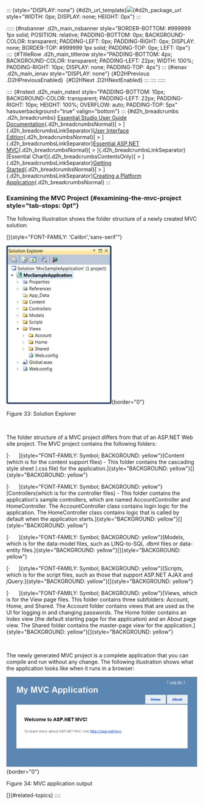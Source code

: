 ::: {style="DISPLAY: none"}
[](ms-xhelp:///?Id=d2h_url_template){#d2h_url_template}![](!package_url!){#d2h_package_url style="WIDTH: 0px; DISPLAY: none; HEIGHT: 0px"}
:::

::::: {#nsbanner .d2h_main_nsbanner style="BORDER-BOTTOM: #999999 1px solid; POSITION: relative; PADDING-BOTTOM: 0px; BACKGROUND-COLOR: transparent; PADDING-LEFT: 0px; PADDING-RIGHT: 0px; DISPLAY: none; BORDER-TOP: #999999 1px solid; PADDING-TOP: 0px; LEFT: 0px"}
:::: {#TitleRow .d2h_main_titlerow style="PADDING-BOTTOM: 4px; BACKGROUND-COLOR: transparent; PADDING-LEFT: 22px; WIDTH: 100%; PADDING-RIGHT: 10px; DISPLAY: none; PADDING-TOP: 4px"}
::: {#ienav .d2h_main_ienav style="DISPLAY: none"}
[](ms-xhelp:///?Id=8a23818d-a24a-446a-ab39-8002c2d13ab0){#D2HPrevious .D2HPreviousEnabled}  [](ms-xhelp:///?Id=14fa280a-0276-4f87-b76a-29c084c23e90){#D2HNext .D2HNextEnabled}
:::
::::
:::::

:::: {#nstext .d2h_main_nstext style="PADDING-BOTTOM: 10px; BACKGROUND-COLOR: transparent; PADDING-LEFT: 22px; PADDING-RIGHT: 10px; HEIGHT: 100%; OVERFLOW: auto; PADDING-TOP: 5px" hasuserbackground="true" valign="bottom"}
::: {#d2h_breadcrumbs .d2h_breadcrumbs}
[Essential Studio User Guide Documentation](ms-xhelp:///?Id=12457748-09e3-4d74-a240-8e049cedf030){.d2h_breadcrumbsNormal}[ \> ]{.d2h_breadcrumbsLinkSeparator}[User Interface Edition](ms-xhelp:///?Id=c29296b7-531c-413b-a0ec-488ca1f7f669){.d2h_breadcrumbsNormal}[ \> ]{.d2h_breadcrumbsLinkSeparator}[Essential ASP.NET MVC](ms-xhelp:///?Id=4b14e7d1-65c4-4f67-b1aa-2c37709905a5){.d2h_breadcrumbsNormal}[ \> ]{.d2h_breadcrumbsLinkSeparator}[Essential Chart]{.d2h_breadcrumbsContentsOnly}[ \> ]{.d2h_breadcrumbsLinkSeparator}[Getting Started](ms-xhelp:///?Id=30fbb064-4c5c-425c-8c35-28b16d94c58d){.d2h_breadcrumbsNormal}[ \> ]{.d2h_breadcrumbsLinkSeparator}[Creating a Platform Application](ms-xhelp:///?Id=8a23818d-a24a-446a-ab39-8002c2d13ab0){.d2h_breadcrumbsNormal}
:::

### Examining the MVC Project {#examining-the-mvc-project style="tab-stops: 0pt"}

The following illustration shows the folder structure of a newly created MVC solution:

[]{style="FONT-FAMILY: 'Calibri','sans-serif'"} 

![](ImagesExt/image69_38.jpg){border="0"}

Figure 33: Solution Explorer

 

The folder structure of a MVC project differs from that of an ASP.NET Web site project. The MVC project contains the following folders:

[·      ]{style="FONT-FAMILY: Symbol; BACKGROUND: yellow"}[Content (which is for the content support files) - This folder contains the cascading style sheet (.css file) for the application.]{style="BACKGROUND: yellow"}[]{style="BACKGROUND: yellow"}

[·      ]{style="FONT-FAMILY: Symbol; BACKGROUND: yellow"}[Controllers(which is for the controller files) - This folder contains the application\'s sample controllers, which are named AccountController and HomeController. The AccountController class contains login logic for the application. The HomeController class contains logic that is called by default when the application starts.]{style="BACKGROUND: yellow"}[]{style="BACKGROUND: yellow"}

[·      ]{style="FONT-FAMILY: Symbol; BACKGROUND: yellow"}[Models, which is for the data-model files, such as LINQ-to-SQL .dbml files or data-entity files.]{style="BACKGROUND: yellow"}[]{style="BACKGROUND: yellow"}

[·      ]{style="FONT-FAMILY: Symbol; BACKGROUND: yellow"}[Scripts, which is for the script files, such as those that support ASP.NET AJAX and jQuery.]{style="BACKGROUND: yellow"}[]{style="BACKGROUND: yellow"}

[·      ]{style="FONT-FAMILY: Symbol; BACKGROUND: yellow"}[Views, which is for the View page files. This folder contains three subfolders: Account, Home, and Shared. The Account folder contains views that are used as the UI for logging in and changing passwords. The Home folder contains an Index view (the default starting page for the application) and an About page view. The Shared folder contains the master-page view for the application.]{style="BACKGROUND: yellow"}[]{style="BACKGROUND: yellow"}

 

The newly generated MVC project is a complete application that you can compile and run without any change. The following illustration shows what the application looks like when it runs in a browser:

![](ImagesExt/image69_39.jpg){border="0"}

Figure 34: MVC application output

[]{#related-topics}
::::
